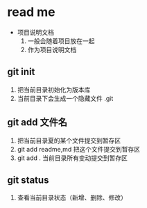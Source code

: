 # read me
- 项目说明文档
    1. 一般会随着项目放在一起
    2. 作为项目说明文档

## git init
1. 把当前目录初始化为版本库 
2. 当前目录下会生成一个隐藏文件 .git

## git add 文件名
1. 把当前目录夏的某个文件提交到暂存区
2. git add readme,md 把这个文件提交到暂存区
3. git add . 当前目录所有变动提交到暂存区


## git status
1. 查看当前目录状态（新增、删除、修改）